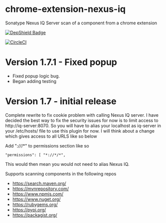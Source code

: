 # chrome-extension-nexus-iq
Sonatype Nexus IQ Server scan of a component from a chrome extension

[![DepShield Badge](https://depshield.sonatype.org/badges/ctownshend/chrome-extension-nexus-iq/depshield.svg)](https://depshield.github.io)

[![CircleCI](https://circleci.com/gh/ctownshend/chrome-extension-nexus-iq.svg?style=svg)](https://circleci.com/gh/ctownshend/chrome-extension-nexus-iq)

# Version 1.7.1 - Fixed popup
* Fixed popup logic bug. 
* Began adding testing


# Version 1.7 - initial release
Complete rewrite to fix cookie problem with calling Nexus IQ server.
I have decided the best way to fix the security issues for now is to limit access to http://iq-server:8070. 
So you will have to alias your localhost as iq-server in your /etc/hosts/ file to use this plugin for now.
I will think about a change which gives access to all URLS like so below

Add "*://*/*" to permissions section like so

`"permissions": [
    "*://*/*",
 `   
    
This would then mean you would not need to alias Nexus IQ.

Supports scanning components in the following repos
* https://search.maven.org/
* https://mvnrepository.com/
* https://www.npmjs.com/
* https://www.nuget.org/
* https://rubygems.org/
* https://pypi.org/
* https://packagist.org/